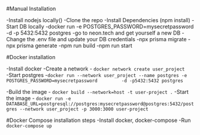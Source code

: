#Manual Installation 

-Install nodejs locally()
-Clone the repo
-Install Dependencies (npm install)
-Start DB locally
    -docker run -e POSTGRES_PASSWORD=mysecretpassword -d -p 5432:5432 postgres
    -go to neon.tech and get yourself a new DB 
-Change the .env file and update your DB credentials 
-npx prisma migrate 
-npx prisma generate
-npm run build 
-npm run start


#Docker installation


-Install docker
-Create a network  - `docker network create user_project`  
-Start postgres
    -`docker run --network user_project --name postgres -e POSTGRES_PASSWORD=mysecretpassword         -d -p5432:5432 postgres`

-Build the image - `docker build --network=host -t user-project .`
-Start the image - `docker run -e DATABASE_URL=postgresql://postgres:mysecretpassword@postgres:5432/postgres --network user_project -p 3000:3000 user-project`




#Docker Compose installation steps
-Install docker, docker-compose
-Run `docker-compose up`
